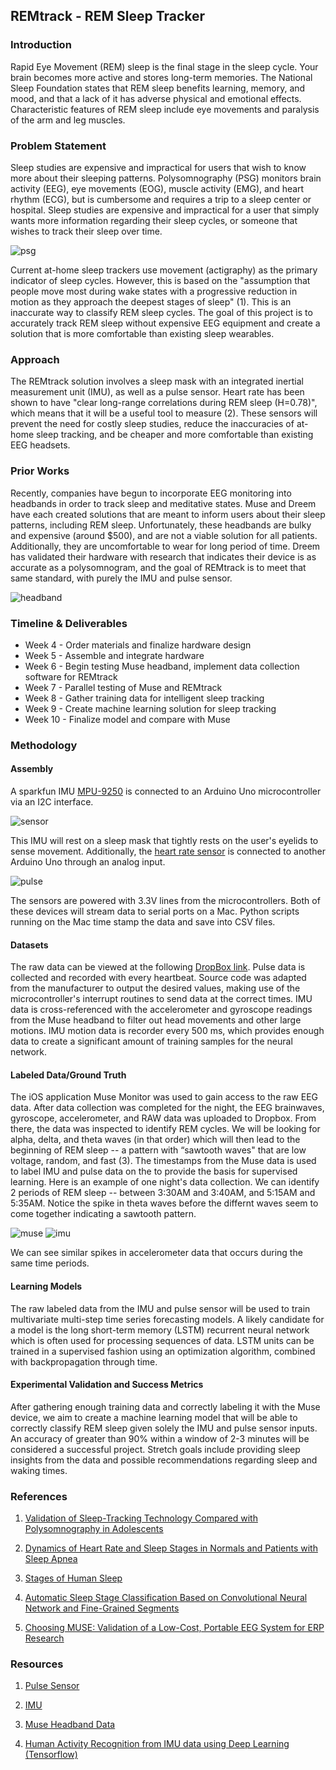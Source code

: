 ## REMtrack - REM Sleep Tracker

### Introduction

Rapid Eye Movement (REM) sleep is the final stage in the sleep cycle. Your brain becomes more active and stores long-term memories. The National Sleep Foundation states that REM sleep benefits learning, memory, and mood, and that a lack of it has adverse physical and emotional effects. Characteristic features of REM sleep include eye movements and paralysis of the arm and leg muscles. 

### Problem Statement

Sleep studies are expensive and impractical for users that wish to know more about their sleeping patterns. Polysomnography (PSG) monitors brain activity (EEG), eye movements (EOG), muscle activity (EMG), and heart rhythm (ECG), but is cumbersome and requires a trip to a sleep center or hospital. Sleep studies are expensive and impractical for a user that simply wants more information regarding their sleep cycles, or someone that wishes to track their sleep over time. 

<img src="images/psg.png" alt="psg" class="inline"/>

Current at-home sleep trackers use movement (actigraphy) as the primary indicator of sleep cycles. However, this is based on the "assumption that people move most during wake states with a progressive reduction in motion as they approach the deepest stages of sleep" (1). This is an inaccurate way to classify REM sleep cycles. The goal of this project is to accurately track REM sleep without 
expensive EEG equipment and create a solution that is more comfortable than existing sleep wearables.

### Approach

The REMtrack solution involves a sleep mask with an integrated inertial measurement unit (IMU), as well as a pulse sensor. Heart rate has been shown to have "clear long-range correlations during REM sleep (H=0.78)", which means that it will be a useful tool to measure (2). These sensors will prevent the need for costly sleep studies, reduce the inaccuracies of at-home sleep tracking, and be cheaper and more comfortable than existing EEG headsets. 

### Prior Works

Recently, companies have begun to incorporate EEG monitoring into headbands in order to track sleep and meditative states. Muse and Dreem have each created solutions that are meant to inform users about their sleep patterns, including REM sleep. Unfortunately, these headbands are bulky and expensive (around $500), and are not a viable solution for all patients. Additionally, they are uncomfortable to wear for long period of time. Dreem has validated their hardware with research that indicates their device is as accurate as a polysomnogram, and the goal of REMtrack is to meet that same standard, with purely the IMU and pulse sensor. 

<img src="images/headband.png" alt="headband" class="inline"/>

### Timeline & Deliverables
* Week 4 - Order materials and finalize hardware design
* Week 5 - Assemble and integrate hardware
* Week 6 - Begin testing Muse headband, implement data collection software for REMtrack
* Week 7 - Parallel testing of Muse and REMtrack
* Week 8 - Gather training data for intelligent sleep tracking 
* Week 9 - Create machine learning solution for sleep tracking
* Week 10 - Finalize model and compare with Muse

### Methodology

#### Assembly
A sparkfun IMU [MPU-9250](https://www.sparkfun.com/products/13762) is connected to an Arduino Uno microcontroller via an I2C interface. 

<img src="images/sensor.png" alt="sensor" class="inline"/>

This IMU will rest on a sleep mask that tightly rests on the user's eyelids to sense movement. Additionally, the [heart rate sensor](https://www.sparkfun.com/products/11574) is connected to another Arduino Uno through an analog input. 

<img src="images/pulse.png" alt="pulse" class="inline"/>

The sensors are powered with 3.3V lines from the microcontrollers. Both of these devices will stream data to serial ports on a Mac. Python scripts running on the Mac time stamp the data and save into CSV files.

#### Datasets
The raw data can be viewed at the following [DropBox link](https://www.dropbox.com/sh/2fkjsiwpo1naz6q/AABdRBSJ_QOWfcs7xz8bPXx7a?dl=0). Pulse data is collected and recorded with every heartbeat. Source code was adapted from the manufacturer to output the desired values, making use of the microcontroller's interrupt routines to send data at the correct times. IMU data is cross-referenced with the accelerometer and gyroscope readings from the Muse headband to filter out head movements and other large motions. IMU motion data is recorder every 500 ms, which provides enough data to create a significant amount of training samples for the neural network. 

#### Labeled Data/Ground Truth
The iOS application Muse Monitor was used to gain access to the raw EEG data. After data collection was completed for the night, the EEG brainwaves, gyroscope, accelerometer, and RAW data was uploaded to Dropbox. From there, the data was inspected to identify REM cycles. We will be looking for alpha, delta, and theta waves (in that order) which will then lead to the beginning of REM sleep -- a pattern with “sawtooth waves" that are low voltage, random, and fast (3). The timestamps from the Muse data is used to label IMU and pulse data on the to provide the basis for supervised learning. Here is an example of one night's data collection. We can identify 2 periods of REM sleep -- between 3:30AM and 3:40AM, and 5:15AM and 5:35AM. Notice the spike in theta waves before the differnt waves seem to come together indicating a sawtooth pattern.

<img src="images/muse.png" alt="muse" class="inline"/>

<img src="images/imu.png" alt="imu" class="inline"/>

We can see similar spikes in accelerometer data that occurs during the same time periods.

#### Learning Models
The raw labeled data from the IMU and pulse sensor will be used to train multivariate multi-step time series forecasting models. A likely candidate for a model is the long short-term memory (LSTM) recurrent neural network which is often used for processing sequences of data. LSTM units can be trained in a supervised fashion using an optimization algorithm, combined with backpropagation through time. 

#### Experimental Validation and Success Metrics
After gathering enough training data and correctly labeling it with the Muse device, we aim to create a machine learning model that will be able to correctly classify REM sleep given solely the IMU and pulse sensor inputs. An accuracy of greater than 90% within a window of 2-3 minutes will be considered a successful project. Stretch goals include providing sleep insights from the data and possible recommendations regarding sleep and waking times. 

### References
1) [Validation of Sleep-Tracking Technology Compared with Polysomnography in Adolescents](https://academic.oup.com/sleep/article/38/9/1461/2418009)

2) [Dynamics of Heart Rate and Sleep Stages in Normals and Patients with Sleep Apnea](https://www.nature.com/articles/1300146)

3) [Stages of Human Sleep](http://sleepdisorders.sleepfoundation.org/chapter-1-normal-sleep/stages-of-human-sleep/)

4) [Automatic Sleep Stage Classification Based on Convolutional Neural Network and Fine-Grained Segments](http://downloads.hindawi.com/journals/complexity/2018/9248410.pdf)

5) [Choosing MUSE: Validation of a Low-Cost, Portable EEG System for ERP Research](https://www.ncbi.nlm.nih.gov/pmc/articles/PMC5344886/)

### Resources
1) [Pulse Sensor](https://pulsesensor.com/)

2) [IMU](https://learn.sparkfun.com/tutorials/mpu-9250-hookup-guide/all)

3) [Muse Headband Data](https://mind-monitor.com/)

4) [Human Activity Recognition from IMU data using Deep Learning (Tensorflow)](https://github.com/vikranth94/Activity-Recognition)
